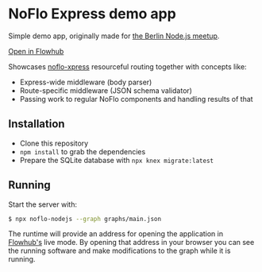NoFlo Express demo app
======================

Simple demo app, originally made for [the Berlin Node.js meetup](https://www.meetup.com/Node-js-Meetup-Berlin/events/238051786/).

[Open in Flowhub](http://app.flowhub.io/#github/bergie/xpress-demo)

Showcases [noflo-xpress](https://github.com/noflo/noflo-xpress) resourceful routing together with concepts like:

* Express-wide middleware (body parser)
* Route-specific middleware (JSON schema validator)
* Passing work to regular NoFlo components and handling results of that

## Installation

* Clone this repository
* `npm install` to grab the dependencies
* Prepare the SQLite database with `npx knex migrate:latest`

## Running

Start the server with:

```bash
$ npx noflo-nodejs --graph graphs/main.json
```

The runtime will provide an address for opening the application in [Flowhub's](https://flowhub.io/) live mode. By opening that address in your browser you can see the running software and make modifications to the graph while it is running.
